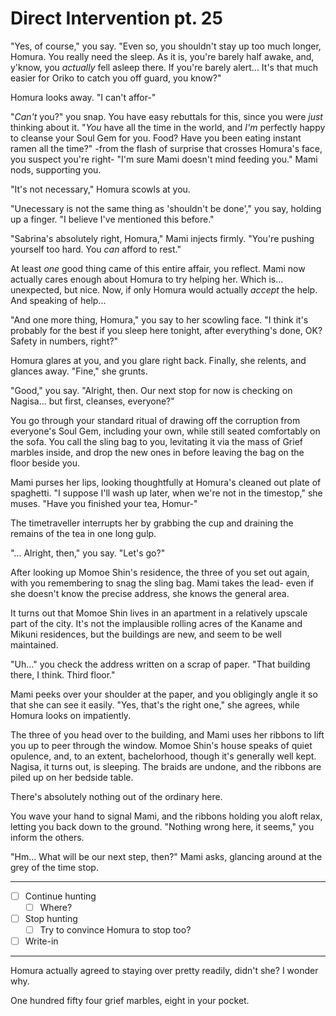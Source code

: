 # Direct Intervention pt. 25

"Yes, of course," you say. "Even so, you shouldn't stay up too much longer, Homura. You really need the sleep. As it is, you're barely half awake, and, y'know, you *actually* fell asleep there. If you're barely alert... It's that much easier for Oriko to catch you off guard, you know?"

Homura looks away. "I can't affor-"

"*Can't* you?" you snap. You have easy rebuttals for this, since you were *just* thinking about it. "*You* have all the time in the world, and *I'm* perfectly happy to cleanse your Soul Gem for you. Food? Have you been eating instant ramen all the time?" -from the flash of surprise that crosses Homura's face, you suspect you're right- "I'm sure Mami doesn't mind feeding you." Mami nods, supporting you.

"It's not necessary," Homura scowls at you.

"Unecessary is not the same thing as 'shouldn't be done'," you say, holding up a finger. "I believe I've mentioned this before."

"Sabrina's absolutely right, Homura," Mami injects firmly. "You're pushing yourself too hard. You *can* afford to rest."

At least *one* good thing came of this entire affair, you reflect. Mami now actually cares enough about Homura to try helping her. Which is... unexpected, but nice. Now, if only Homura would actually *accept* the help. And speaking of help...

"And one more thing, Homura," you say to her scowling face. "I think it's probably for the best if you sleep here tonight, after everything's done, OK? Safety in numbers, right?"

Homura glares at you, and you glare right back. Finally, she relents, and glances away. "Fine," she grunts.

"Good," you say. "Alright, then. Our next stop for now is checking on Nagisa... but first, cleanses, everyone?"

You go through your standard ritual of drawing off the corruption from everyone's Soul Gem, including your own, while still seated comfortably on the sofa. You call the sling bag to you, levitating it via the mass of Grief marbles inside, and drop the new ones in before leaving the bag on the floor beside you.

Mami purses her lips, looking thoughtfully at Homura's cleaned out plate of spaghetti. "I suppose I'll wash up later, when we're not in the timestop," she muses. "Have you finished your tea, Homur-"

The timetraveller interrupts her by grabbing the cup and draining the remains of the tea in one long gulp.

"... Alright, then," you say. "Let's go?"

After looking up Momoe Shin's residence, the three of you set out again, with you remembering to snag the sling bag. Mami takes the lead- even if she doesn't know the precise address, she knows the general area.

It turns out that Momoe Shin lives in an apartment in a relatively upscale part of the city. It's not the implausible rolling acres of the Kaname and Mikuni residences, but the buildings are new, and seem to be well maintained.

"Uh..." you check the address written on a scrap of paper. "That building there, I think. Third floor."

Mami peeks over your shoulder at the paper, and you obligingly angle it so that she can see it easily. "Yes, that's the right one," she agrees, while Homura looks on impatiently.

The three of you head over to the building, and Mami uses her ribbons to lift you up to peer through the window. Momoe Shin's house speaks of quiet opulence, and, to an extent, bachelorhood, though it's generally well kept. Nagisa, it turns out, is sleeping. The braids are undone, and the ribbons are piled up on her bedside table.

There's absolutely nothing out of the ordinary here.

You wave your hand to signal Mami, and the ribbons holding you aloft relax, letting you back down to the ground. "Nothing wrong here, it seems," you inform the others.

"Hm... What will be our next step, then?" Mami asks, glancing around at the grey of the time stop.

---

- [ ] Continue hunting
  - [ ] Where?
- [ ] Stop hunting
  - [ ] Try to convince Homura to stop too?
- [ ] Write-in

---

Homura actually agreed to staying over pretty readily, didn't she? I wonder why.

One hundred fifty four grief marbles, eight in your pocket.
